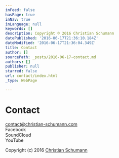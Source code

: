 ```yaml
---
inFeed: false
hasPage: true
inNav: true
inLanguage: null
keywords: []
description: Copyright © 2016 Christian Schumann
datePublished: '2016-06-17T21:36:10.184Z'
dateModified: '2016-06-17T21:36:04.349Z'
title: Contact
author: []
sourcePath: _posts/2016-06-17-contact.md
authors: []
publisher: null
starred: false
url: contact/index.html
_type: WebPage

---
```

# Contact

contact@christian-schumann.com  
Facebook  
SoundCloud  
YouTube

Copyright (c) 2016 [Christian Schumann][0][][1]

[0]: http://christian-schumann.com/
[1]: https://www.youtube.com/channel/UCj56p3tocTxOew_Gu_saDIQ